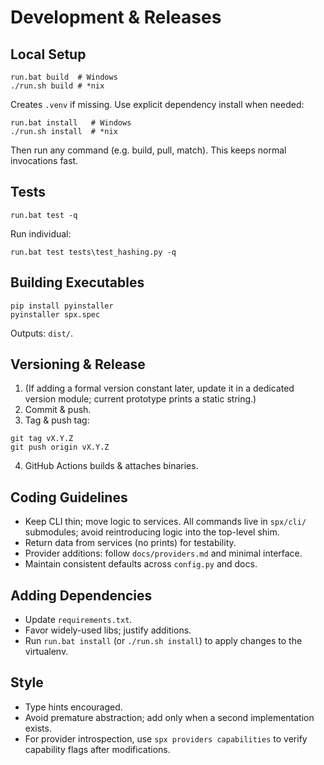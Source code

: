 # Development & Releases

## Local Setup
```
run.bat build  # Windows
./run.sh build # *nix
```
Creates `.venv` if missing. Use explicit dependency install when needed:
```
run.bat install   # Windows
./run.sh install  # *nix
```
Then run any command (e.g. build, pull, match). This keeps normal invocations fast.

## Tests
```
run.bat test -q
```
Run individual:
```
run.bat test tests\test_hashing.py -q
```

## Building Executables
```
pip install pyinstaller
pyinstaller spx.spec
```
Outputs: `dist/`.

## Versioning & Release
1. (If adding a formal version constant later, update it in a dedicated version module; current prototype prints a static string.)
2. Commit & push.
3. Tag & push tag:
```
git tag vX.Y.Z
git push origin vX.Y.Z
```
4. GitHub Actions builds & attaches binaries.

## Coding Guidelines
- Keep CLI thin; move logic to services. All commands live in `spx/cli/` submodules; avoid reintroducing logic into the top-level shim.
- Return data from services (no prints) for testability.
- Provider additions: follow `docs/providers.md` and minimal interface.
- Maintain consistent defaults across `config.py` and docs.

## Adding Dependencies
- Update `requirements.txt`.
- Favor widely-used libs; justify additions.
 - Run `run.bat install` (or `./run.sh install`) to apply changes to the virtualenv.

## Style
- Type hints encouraged.
- Avoid premature abstraction; add only when a second implementation exists.
 - For provider introspection, use `spx providers capabilities` to verify capability flags after modifications.
